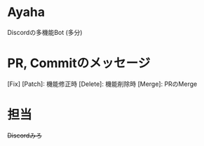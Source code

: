 # Ayaha
Discordの多機能Bot (多分)

# PR, Commitのメッセージ
[Add]: 機能追加時
[Fix] [Patch]: 機能修正時
[Delete]: 機能削除時
[Merge]: PRのMerge

# 担当
~~Discordみろ~~
